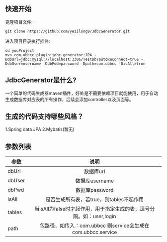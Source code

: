 ## 快速开始

克隆项目文件:
```
git clone https://github.com/yezilong9/JdbcGenerator.git
```
进入项目目录执行插件:
```
cd youProject
mvn com.ubbcc.plugin:jdbc-generator:JPA -DdbUrl=jdbc:mysql://localhost:3306/TestDb?autoReconnect=true -DdbUser=username -DdbPwd=password -Dpath=com.ubbcc -DisAll=true
```


## JdbcGenerator是什么?
一个简单的代码生成器maven插件，好处是不需要依赖项目就能使用，用于自动生成数据库对应表的所有操作，后续会添加controller以及页面等。


## 生成的代码支持哪些风格？
1.Spring data JPA
2.Mybatis(暂无)

## 参数列表

| 参数        | 说明|
| ------------- |:-------------:|
| dbUrl     | 数据库url |
| dbUser     | 数据库username      |
| dbPwd | 数据库password|
| isAll | 是否生成所有表，若true，则tables不起作用|
| tables | 当isAll为false时才起作用，用于指定生成的表，逗号分隔。如：user,login      |
| path | 包路径，如传入：com.ubbcc 则service会生成在com.ubbcc.service|
